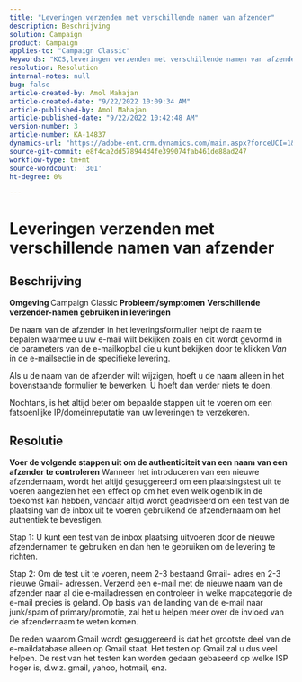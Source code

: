 ```yaml
---
title: "Leveringen verzenden met verschillende namen van afzender"
description: Beschrijving
solution: Campaign
product: Campaign
applies-to: "Campaign Classic"
keywords: "KCS,leveringen verzenden met verschillende namen van afzenders"
resolution: Resolution
internal-notes: null
bug: false
article-created-by: Amol Mahajan
article-created-date: "9/22/2022 10:09:34 AM"
article-published-by: Amol Mahajan
article-published-date: "9/22/2022 10:42:48 AM"
version-number: 3
article-number: KA-14837
dynamics-url: "https://adobe-ent.crm.dynamics.com/main.aspx?forceUCI=1&pagetype=entityrecord&etn=knowledgearticle&id=3482baa3-5e3a-ed11-9db0-002248086d3d"
source-git-commit: e8f4ca2dd578944d4fe399074fab461de88ad247
workflow-type: tm+mt
source-wordcount: '301'
ht-degree: 0%

---
```


# Leveringen verzenden met verschillende namen van afzender

## Beschrijving

<b>Omgeving</b><b> </b>
Campaign Classic
<b>Probleem/symptomen</b>
<b>Verschillende verzender-namen gebruiken in leveringen</b>

De naam van de afzender in het leveringsformulier helpt de naam te bepalen waarmee u uw e-mail wilt bekijken zoals en dit wordt gevormd in de parameters van de e-mailkopbal die u kunt bekijken door te klikken *Van* in de e-mailsectie in de specifieke levering.

Als u de naam van de afzender wilt wijzigen, hoeft u de naam alleen in het bovenstaande formulier te bewerken. U hoeft dan verder niets te doen.

Nochtans, is het altijd beter om bepaalde stappen uit te voeren om een fatsoenlijke IP/domeinreputatie van uw leveringen te verzekeren.






## Resolutie

<b>Voer de volgende stappen uit om de authenticiteit van een naam van een afzender te controleren</b>
Wanneer het introduceren van een nieuwe afzendernaam, wordt het altijd gesuggereerd om een plaatsingstest uit te voeren aangezien het een effect op om het even welk ogenblik in de toekomst kan hebben, vandaar altijd wordt geadviseerd om een test van de plaatsing van de inbox uit te voeren gebruikend de afzendernaam om het authentiek te bevestigen.

Stap 1: U kunt een test van de inbox plaatsing uitvoeren door de nieuwe afzendernamen te gebruiken en dan hen te gebruiken om de levering te richten.

Stap 2: Om de test uit te voeren, neem 2-3 bestaand Gmail- adres en 2-3 nieuwe Gmail- adressen. Verzend een e-mail met de nieuwe naam van de afzender naar al die e-mailadressen en controleer in welke mapcategorie de e-mail precies is geland. Op basis van de landing van de e-mail naar junk/spam of primary/promotie, zal het u helpen meer over de invloed van de afzendernaam te weten komen.

De reden waarom Gmail wordt gesuggereerd is dat het grootste deel van de e-maildatabase alleen op Gmail staat. Het testen op Gmail zal u dus veel helpen. De rest van het testen kan worden gedaan gebaseerd op welke ISP hoger is, d.w.z. gmail, yahoo, hotmail, enz.
